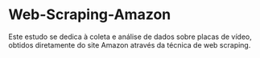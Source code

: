 # Web-Scraping-Amazon
Este estudo se dedica à coleta e análise de dados sobre placas de vídeo, obtidos diretamente do site Amazon através da técnica de web scraping.
